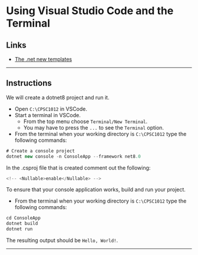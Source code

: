 # Using Visual Studio Code and the Terminal

## Links

- [The .net new templates](https://learn.microsoft.com/en-us/dotnet/core/tools/dotnet-new)

---

## Instructions

We will create a dotnet8 project and run it.

- Open `C:\CPSC1012` in VSCode.
- Start a terminal in VSCode.
  - From the top menu choose `Terminal/New Terminal`.
  - You may have to press the `...` to see the `Terminal` option.
- From the terminal when your working directory is `C:\CPSC1012` type the following commands:

```csharp
# Create a console project
dotnet new console -n ConsoleApp --framework net8.0
```
In the .csproj file that is created comment out the following:
```csharp
<!-- <Nullable>enable</Nullable> -->
```

To ensure that your console application works, build and run your project.

- From the terminal when your working directory is `C:\CPSC1012` type the following commands:
```csharp
cd ConsoleApp
dotnet build
dotnet run
```

The resulting output should be `Hello, World!`.

---

